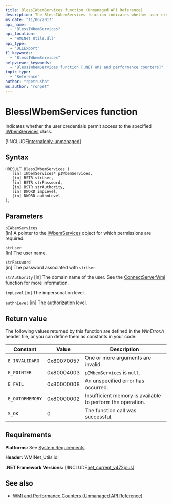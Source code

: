 ```yaml
---
title: BlessIWbemServices function (Unmanaged API Reference)
description: The BlessIWbemServices function indicates whether user credentials permit access to an IWbemServices class.
ms.date: "11/06/2017"
api_name: 
  - "BlessIWbemServices"
api_location: 
  - "WMINet_Utils.dll"
api_type: 
  - "DLLExport"
f1_keywords: 
  - "BlessIWbemServices"
helpviewer_keywords: 
  - "BlessIWbemServices function [.NET WMI and performance counters]"
topic_type: 
  - "Reference"
author: "rpetrusha"
ms.author: "ronpet"
---
```

# BlessIWbemServices function
Indicates whether the user credentials permit access to the specified [IWbemServices](/windows/desktop/api/wbemcli/nn-wbemcli-iwbemservices) class.   
  
[!INCLUDE[internalonly-unmanaged](../../../../includes/internalonly-unmanaged.md)]
  
## Syntax  
  
```  
HRESULT BlessIWbemServices (
   [in] IWbemServices* pIWbemServices,
   [in] BSTR strUser, 
   [in] BSTR strPassword, 
   [in] BSTR strAuthority, 
   [in] DWORD impLevel, 
   [in] DWORD authnLevel
);
```  

## Parameters

`pIWbemServices`  
[in] A pointer to the [IWbemServices](/windows/desktop/api/wbemcli/nn-wbemcli-iwbemservices) object for which permissions are required.

`strUser`  
[in] The user name.

`strPassword`  
[in] The password associated with `strUser`.

`strAuthority`
[in] The domain name of the user. See the [ConnectServerWmi](connectserverwmi.md) function for more information.

`impLevel`
[in] The impersonation level.

`authnLevel`
[in] The authorization level.

## Return value

The following values returned by this function are defined in the *WinError.h* header file, or you can define them as constants in your code:

|Constant  |Value  |Description  |
|---------|---------|---------|
| `E_INVALIDARG` | 0x80070057 | One or more arguments are invalid. |
| `E_POINTER` | 0x80004003 | `pIWbemServices` is `null`. | 
| `E_FAIL` | 0x80000008 | An unspecified error has occurred. |
| `E_OUTOFMEMORY` | 0x80000002 | Insufficient memory is available to perform the operation. | 
| `S_OK` | 0 | The function call was successful. | 

## Requirements  
 **Platforms:** See [System Requirements](../../../../docs/framework/get-started/system-requirements.md).  
  
 **Header:** WMINet_Utils.idl  
  
 **.NET Framework Versions:** [!INCLUDE[net_current_v472plus](../../../../includes/net-current-v472plus.md)]  
  
## See also
- [WMI and Performance Counters (Unmanaged API Reference)](index.md)
